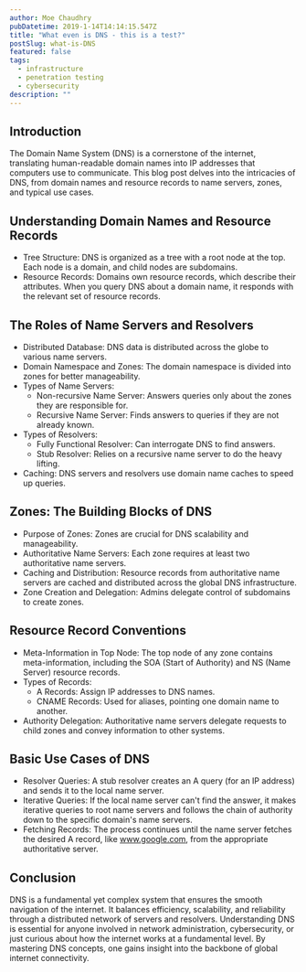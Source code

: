 ```yaml
---
author: Moe Chaudhry
pubDatetime: 2019-1-14T14:14:15.547Z
title: "What even is DNS - this is a test?"
postSlug: what-is-DNS
featured: false
tags:
  - infrastructure
  - penetration testing
  - cybersecurity
description: ""
---
```


## Introduction

The Domain Name System (DNS) is a cornerstone of the internet, translating human-readable domain names into IP addresses that computers use to communicate. This blog post delves into the intricacies of DNS, from domain names and resource records to name servers, zones, and typical use cases.

## Understanding Domain Names and Resource Records

- Tree Structure: DNS is organized as a tree with a root node at the top. Each node is a domain, and child nodes are subdomains.
- Resource Records: Domains own resource records, which describe their attributes. When you query DNS about a domain name, it responds with the relevant set of resource records.

## The Roles of Name Servers and Resolvers

- Distributed Database: DNS data is distributed across the globe to various name servers.
- Domain Namespace and Zones: The domain namespace is divided into zones for better manageability.
- Types of Name Servers:
  - Non-recursive Name Server: Answers queries only about the zones they are responsible for.
  - Recursive Name Server: Finds answers to queries if they are not already known.
- Types of Resolvers:
  - Fully Functional Resolver: Can interrogate DNS to find answers.
  - Stub Resolver: Relies on a recursive name server to do the heavy lifting.
- Caching: DNS servers and resolvers use domain name caches to speed up queries.

## Zones: The Building Blocks of DNS

- Purpose of Zones: Zones are crucial for DNS scalability and manageability.
- Authoritative Name Servers: Each zone requires at least two authoritative name servers.
- Caching and Distribution: Resource records from authoritative name servers are cached and distributed across the global DNS infrastructure.
- Zone Creation and Delegation: Admins delegate control of subdomains to create zones.

## Resource Record Conventions

- Meta-Information in Top Node: The top node of any zone contains meta-information, including the SOA (Start of Authority) and NS (Name Server) resource records.
- Types of Records:
  - A Records: Assign IP addresses to DNS names.
  - CNAME Records: Used for aliases, pointing one domain name to another.
- Authority Delegation: Authoritative name servers delegate requests to child zones and convey information to other systems.

## Basic Use Cases of DNS

- Resolver Queries: A stub resolver creates an A query (for an IP address) and sends it to the local name server.
- Iterative Queries: If the local name server can't find the answer, it makes iterative queries to root name servers and follows the chain of authority down to the specific domain's name servers.
- Fetching Records: The process continues until the name server fetches the desired A record, like www.google.com, from the appropriate authoritative server.

## Conclusion

DNS is a fundamental yet complex system that ensures the smooth navigation of the internet. It balances efficiency, scalability, and reliability through a distributed network of servers and resolvers. Understanding DNS is essential for anyone involved in network administration, cybersecurity, or just curious about how the internet works at a fundamental level. By mastering DNS concepts, one gains insight into the backbone of global internet connectivity.
